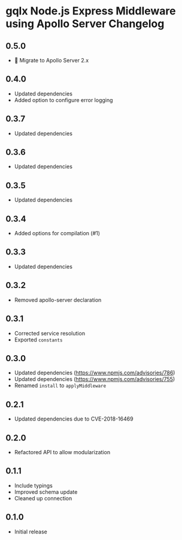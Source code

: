 # gqlx Node.js Express Middleware using Apollo Server Changelog

## 0.5.0

- 🚀 Migrate to Apollo Server 2.x

## 0.4.0

- Updated dependencies
- Added option to configure error logging

## 0.3.7

- Updated dependencies

## 0.3.6

- Updated dependencies

## 0.3.5

- Updated dependencies

## 0.3.4

- Added options for compilation (#1)

## 0.3.3

- Updated dependencies

## 0.3.2

- Removed apollo-server declaration

## 0.3.1

- Corrected service resolution
- Exported `constants`

## 0.3.0

- Updated dependencies (https://www.npmjs.com/advisories/786)
- Updated dependencies (https://www.npmjs.com/advisories/755)
- Renamed `install` to `applyMiddleware`

## 0.2.1

- Updated dependencies due to CVE-2018-16469

## 0.2.0

- Refactored API to allow modularization

## 0.1.1

- Include typings
- Improved schema update
- Cleaned up connection

## 0.1.0

- Initial release
